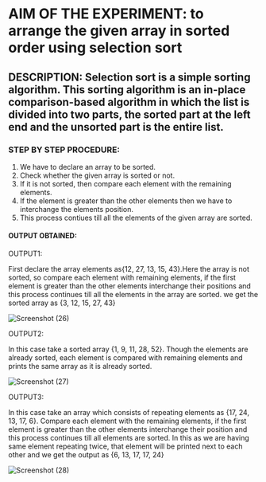 # AIM OF THE EXPERIMENT: to arrange the given array in sorted order using selection sort
## DESCRIPTION: Selection sort is a simple sorting algorithm. This sorting algorithm is an in-place comparison-based algorithm in which the list is divided into two parts, the sorted part at the left end and the unsorted part is the entire list.
### STEP BY STEP PROCEDURE: 
1. We have to declare an array to be sorted.
2. Check whether the given array is sorted or not.
3. If it is not sorted, then compare each element with the remaining elements.
4. If the element is greater than the other elements then we have to interchange the elements position.
5. This process contiues till all the elements of the given array are sorted.
#### OUTPUT OBTAINED:
OUTPUT1:

First declare the array elements as{12, 27, 13, 15, 43}.Here the array is not sorted, so compare each element with remaining elements, if the first element is greater than the other elements interchange their positions and this process continues till all the elements in the array are sorted.
we get the sorted array as {3, 12, 15, 27, 43}

![Screenshot (26)](https://user-images.githubusercontent.com/69144342/92989374-9443fa00-f4f1-11ea-9568-a0e3a4689863.png)


OUTPUT2:

In this case take a sorted array {1, 9, 11, 28, 52}. Though the elements are already sorted, each element is compared with remaining elements and prints the same array as it is already sorted.

![Screenshot (27)](https://user-images.githubusercontent.com/69144342/92989387-afaf0500-f4f1-11ea-873f-f07533b04eea.png)

OUTPUT3:

In this case take an array which consists of repeating elements as {17, 24, 13, 17, 6}. Compare each element with the remaining elements, if the first element is greater than the other elements interchange their position and this process continues till all elements are sorted. In this as we are having same element repeating twice, that element will be printed next to each other and we get the output as {6, 13, 17, 17, 24}


![Screenshot (28)](https://user-images.githubusercontent.com/69144342/92989407-c81f1f80-f4f1-11ea-8be6-48faac6a8920.png)
